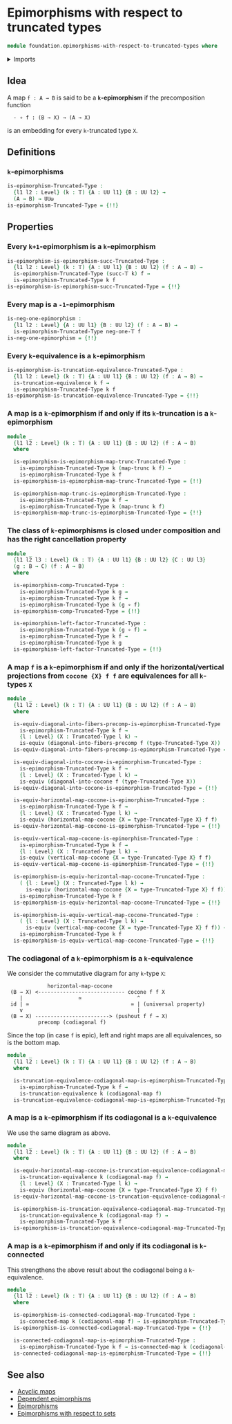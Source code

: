 # Epimorphisms with respect to truncated types

```agda
module foundation.epimorphisms-with-respect-to-truncated-types where
```

<details><summary>Imports</summary>

```agda
open import foundation.action-on-identifications-functions
open import foundation.commuting-squares-of-maps
open import foundation.connected-maps
open import foundation.dependent-pair-types
open import foundation.embeddings
open import foundation.function-extensionality
open import foundation.functoriality-function-types
open import foundation.functoriality-truncation
open import foundation.precomposition-functions
open import foundation.sections
open import foundation.truncation-equivalences
open import foundation.truncations
open import foundation.type-arithmetic-dependent-pair-types
open import foundation.universe-levels

open import foundation-core.contractible-types
open import foundation-core.equivalences
open import foundation-core.function-types
open import foundation-core.homotopies
open import foundation-core.identity-types
open import foundation-core.propositional-maps
open import foundation-core.propositions
open import foundation-core.truncated-types
open import foundation-core.truncation-levels

open import synthetic-homotopy-theory.cocones-under-spans
open import synthetic-homotopy-theory.codiagonals-of-maps
open import synthetic-homotopy-theory.pushouts
open import synthetic-homotopy-theory.universal-property-pushouts
```

</details>

## Idea

A map `f : A → B` is said to be a **`k`-epimorphism** if the precomposition
function

```text
  - ∘ f : (B → X) → (A → X)
```

is an embedding for every `k`-truncated type `X`.

## Definitions

### `k`-epimorphisms

```agda
is-epimorphism-Truncated-Type :
  {l1 l2 : Level} (k : 𝕋) {A : UU l1} {B : UU l2} →
  (A → B) → UUω
is-epimorphism-Truncated-Type = {!!}
```

## Properties

### Every `k+1`-epimorphism is a `k`-epimorphism

```agda
is-epimorphism-is-epimorphism-succ-Truncated-Type :
  {l1 l2 : Level} (k : 𝕋) {A : UU l1} {B : UU l2} (f : A → B) →
  is-epimorphism-Truncated-Type (succ-𝕋 k) f →
  is-epimorphism-Truncated-Type k f
is-epimorphism-is-epimorphism-succ-Truncated-Type = {!!}
```

### Every map is a `-1`-epimorphism

```agda
is-neg-one-epimorphism :
  {l1 l2 : Level} {A : UU l1} {B : UU l2} (f : A → B) →
  is-epimorphism-Truncated-Type neg-one-𝕋 f
is-neg-one-epimorphism = {!!}
```

### Every `k`-equivalence is a `k`-epimorphism

```agda
is-epimorphism-is-truncation-equivalence-Truncated-Type :
  {l1 l2 : Level} (k : 𝕋) {A : UU l1} {B : UU l2} (f : A → B) →
  is-truncation-equivalence k f →
  is-epimorphism-Truncated-Type k f
is-epimorphism-is-truncation-equivalence-Truncated-Type = {!!}
```

### A map is a `k`-epimorphism if and only if its `k`-truncation is a `k`-epimorphism

```agda
module _
  {l1 l2 : Level} (k : 𝕋) {A : UU l1} {B : UU l2} (f : A → B)
  where

  is-epimorphism-is-epimorphism-map-trunc-Truncated-Type :
    is-epimorphism-Truncated-Type k (map-trunc k f) →
    is-epimorphism-Truncated-Type k f
  is-epimorphism-is-epimorphism-map-trunc-Truncated-Type = {!!}

  is-epimorphism-map-trunc-is-epimorphism-Truncated-Type :
    is-epimorphism-Truncated-Type k f →
    is-epimorphism-Truncated-Type k (map-trunc k f)
  is-epimorphism-map-trunc-is-epimorphism-Truncated-Type = {!!}
```

### The class of `k`-epimorphisms is closed under composition and has the right cancellation property

```agda
module _
  {l1 l2 l3 : Level} (k : 𝕋) {A : UU l1} {B : UU l2} {C : UU l3}
  (g : B → C) (f : A → B)
  where

  is-epimorphism-comp-Truncated-Type :
    is-epimorphism-Truncated-Type k g →
    is-epimorphism-Truncated-Type k f →
    is-epimorphism-Truncated-Type k (g ∘ f)
  is-epimorphism-comp-Truncated-Type = {!!}

  is-epimorphism-left-factor-Truncated-Type :
    is-epimorphism-Truncated-Type k (g ∘ f) →
    is-epimorphism-Truncated-Type k f →
    is-epimorphism-Truncated-Type k g
  is-epimorphism-left-factor-Truncated-Type = {!!}
```

### A map `f` is a `k`-epimorphism if and only if the horizontal/vertical projections from `cocone {X} f f` are equivalences for all `k`-types `X`

```agda
module _
  {l1 l2 : Level} (k : 𝕋) {A : UU l1} {B : UU l2} (f : A → B)
  where

  is-equiv-diagonal-into-fibers-precomp-is-epimorphism-Truncated-Type :
    is-epimorphism-Truncated-Type k f →
    {l : Level} (X : Truncated-Type l k) →
    is-equiv (diagonal-into-fibers-precomp f (type-Truncated-Type X))
  is-equiv-diagonal-into-fibers-precomp-is-epimorphism-Truncated-Type = {!!}

  is-equiv-diagonal-into-cocone-is-epimorphism-Truncated-Type :
    is-epimorphism-Truncated-Type k f →
    {l : Level} (X : Truncated-Type l k) →
    is-equiv (diagonal-into-cocone f (type-Truncated-Type X))
  is-equiv-diagonal-into-cocone-is-epimorphism-Truncated-Type = {!!}

  is-equiv-horizontal-map-cocone-is-epimorphism-Truncated-Type :
    is-epimorphism-Truncated-Type k f →
    {l : Level} (X : Truncated-Type l k) →
    is-equiv (horizontal-map-cocone {X = type-Truncated-Type X} f f)
  is-equiv-horizontal-map-cocone-is-epimorphism-Truncated-Type = {!!}

  is-equiv-vertical-map-cocone-is-epimorphism-Truncated-Type :
    is-epimorphism-Truncated-Type k f →
    {l : Level} (X : Truncated-Type l k) →
    is-equiv (vertical-map-cocone {X = type-Truncated-Type X} f f)
  is-equiv-vertical-map-cocone-is-epimorphism-Truncated-Type = {!!}

  is-epimorphism-is-equiv-horizontal-map-cocone-Truncated-Type :
    ( {l : Level} (X : Truncated-Type l k) →
      is-equiv (horizontal-map-cocone {X = type-Truncated-Type X} f f)) →
    is-epimorphism-Truncated-Type k f
  is-epimorphism-is-equiv-horizontal-map-cocone-Truncated-Type = {!!}

  is-epimorphism-is-equiv-vertical-map-cocone-Truncated-Type :
    ( {l : Level} (X : Truncated-Type l k) →
      is-equiv (vertical-map-cocone {X = type-Truncated-Type X} f f)) →
    is-epimorphism-Truncated-Type k f
  is-epimorphism-is-equiv-vertical-map-cocone-Truncated-Type = {!!}
```

### The codiagonal of a `k`-epimorphism is a `k`-equivalence

We consider the commutative diagram for any `k`-type `X`:

```text
             horizontal-map-cocone
 (B → X) <---------------------------- cocone f f X
    |                  ≃                  ^
 id | ≃                                 ≃ | (universal property)
    v                                     |
 (B → X) ------------------------> (pushout f f → X)
          precomp (codiagonal f)
```

Since the top (in case `f` is epic), left and right maps are all equivalences,
so is the bottom map.

```agda
module _
  {l1 l2 : Level} (k : 𝕋) {A : UU l1} {B : UU l2} (f : A → B)
  where

  is-truncation-equivalence-codiagonal-map-is-epimorphism-Truncated-Type :
    is-epimorphism-Truncated-Type k f →
    is-truncation-equivalence k (codiagonal-map f)
  is-truncation-equivalence-codiagonal-map-is-epimorphism-Truncated-Type = {!!}
```

### A map is a `k`-epimorphism if its codiagonal is a `k`-equivalence

We use the same diagram as above.

```agda
module _
  {l1 l2 : Level} (k : 𝕋) {A : UU l1} {B : UU l2} (f : A → B)
  where

  is-equiv-horizontal-map-cocone-is-truncation-equivalence-codiagonal-map :
    is-truncation-equivalence k (codiagonal-map f) →
    {l : Level} (X : Truncated-Type l k) →
    is-equiv (horizontal-map-cocone {X = type-Truncated-Type X} f f)
  is-equiv-horizontal-map-cocone-is-truncation-equivalence-codiagonal-map = {!!}

  is-epimorphism-is-truncation-equivalence-codiagonal-map-Truncated-Type :
    is-truncation-equivalence k (codiagonal-map f) →
    is-epimorphism-Truncated-Type k f
  is-epimorphism-is-truncation-equivalence-codiagonal-map-Truncated-Type = {!!}
```

### A map is a `k`-epimorphism if and only if its codiagonal is `k`-connected

This strengthens the above result about the codiagonal being a `k`-equivalence.

```agda
module _
  {l1 l2 : Level} (k : 𝕋) {A : UU l1} {B : UU l2} (f : A → B)
  where

  is-epimorphism-is-connected-codiagonal-map-Truncated-Type :
    is-connected-map k (codiagonal-map f) → is-epimorphism-Truncated-Type k f
  is-epimorphism-is-connected-codiagonal-map-Truncated-Type = {!!}

  is-connected-codiagonal-map-is-epimorphism-Truncated-Type :
    is-epimorphism-Truncated-Type k f → is-connected-map k (codiagonal-map f)
  is-connected-codiagonal-map-is-epimorphism-Truncated-Type = {!!}
```

## See also

- [Acyclic maps](synthetic-homotopy-theory.acyclic-maps.md)
- [Dependent epimorphisms](foundation.dependent-epimorphisms.md)
- [Epimorphisms](foundation.epimorphisms.md)
- [Epimorphisms with respect to sets](foundation.epimorphisms-with-respect-to-sets.md)
